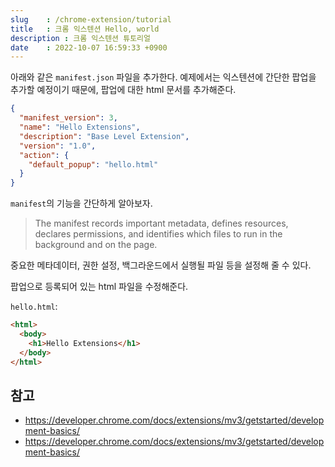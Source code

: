 ```yaml
---
slug    : /chrome-extension/tutorial
title   : 크롬 익스텐션 Hello, world
description : 크롬 익스텐션 튜토리얼
date    : 2022-10-07 16:59:33 +0900
---
```


아래와 같은 `manifest.json` 파일을 추가한다. 
예제에서는 익스텐션에 간단한 팝업을 추가할 예정이기 때문에, 
팝업에 대한 html 문서를 추가해준다. 

```json
{
  "manifest_version": 3,
  "name": "Hello Extensions",
  "description": "Base Level Extension",
  "version": "1.0",
  "action": {
    "default_popup": "hello.html"
  }
}
```

`manifest`의 기능을 간단하게 알아보자. 
> The manifest records important metadata, defines resources, declares permissions, and identifies which files to run in the background and on the page.

중요한 메타데이터, 권한 설정, 백그라운드에서 실행될 파일 등을 설정해 줄 수 있다.  

팝업으로 등록되어 있는 html 파일을 수정해준다. 

`hello.html`:
```html 
<html>
  <body>
    <h1>Hello Extensions</h1>
  </body>
</html>
```

## 참고
- https://developer.chrome.com/docs/extensions/mv3/getstarted/development-basics/
- https://developer.chrome.com/docs/extensions/mv3/getstarted/development-basics/

